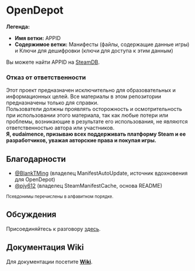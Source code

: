 # OpenDepot

**Легенда:**
- **Имя ветки:** APPID
- **Содержимое ветки:** Манифесты (файлы, содержащие данные игры) и Ключи для дешифровки (ключи для доступа к этим данным)

Вы можете найти APPID на [SteamDB](https://steamdb.info).

### Отказ от ответственности
Этот проект предназначен исключительно для образовательных и информационных целей. Все материалы в этом репозитории предназначены только для справки.  
Пользователи должны проявлять осторожность и осмотрительность при использовании этого материала, так как любые потери или проблемы, возникающие в результате его использования, не являются ответственностью автора или участников.  
**Я, eudaimence, призываю всех поддерживать платформу Steam и ее разработчиков, уважая авторские права и покупая игры.**

## Благодарности
- [@BlankTMing](https://github.com/BlankTMing) (владелец ManifestAutoUpdate, источник вдохновения для OpenDepot)
- [@pjy612](https://github.com/pjy612/) (владелец SteamManifestCache, основа README)

<sub>Псевдонимы перечислены в алфавитном порядке.</sub>

## Обсуждения
Присоединяйтесь к разговору [здесь](https://github.com/pjy612/SteamManifestCache/discussions).

## Документация Wiki
Для документации посетите **[Wiki](https://github.com/eudaimence/OpenDepot/wiki)**.
